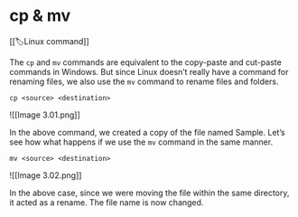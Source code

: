 
# cp & mv

[[🏷️Linux command]]

The `cp` and `mv` commands are equivalent to the copy-paste and cut-paste commands in Windows. But since Linux doesn’t really have a command for renaming files, we also use the `mv` command to rename files and folders.

`cp <source> <destination>`

![[Image 3.01.png]]

In the above command, we created a copy of the file named Sample. Let’s see how what happens if we use the `mv` command in the same manner.

`mv <source> <destination>`

![[Image 3.02.png]]

In the above case, since we were moving the file within the same directory, it acted as a rename. The file name is now changed.